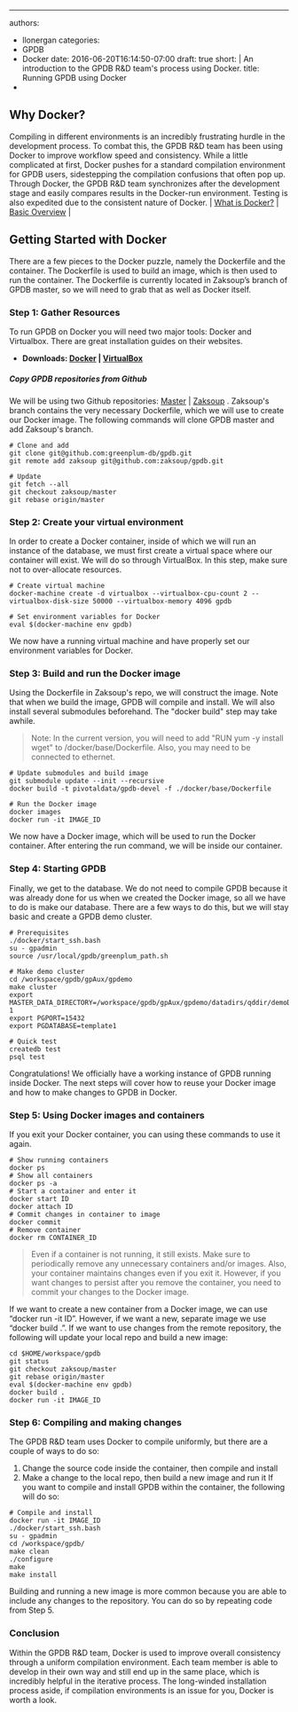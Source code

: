 ---
authors:
- llonergan 
categories:
- GPDB
- Docker
date: 2016-06-20T16:14:50-07:00
draft: true
short: |
	An introduction to the GPDB R&D team's process using Docker.
title: Running GPDB using Docker
-
## Why Docker?
Compiling in different environments is an incredibly frustrating hurdle in the development process. To combat this, the GPDB R&D team has been using Docker to improve workflow speed and consistency. While a little complicated at first, Docker pushes for a standard compilation environment for GPDB users, sidestepping the compilation confusions that often pop up. Through Docker, the GPDB R&D team synchronizes after the development stage and easily compares results in the Docker-run environment. Testing is also expedited due to the consistent nature of Docker. | [What is Docker?](https://www.docker.com/what-docker) | [Basic Overview](http://www.troubleshooters.com/linux/docker/docker_newbie.htm) |

## Getting Started with Docker
There are a few pieces to the Docker puzzle, namely the Dockerfile and the container. The Dockerfile is used to build an image, which is then used to run the container. The Dockerfile is currently located in Zaksoup’s branch of GPDB master, so we will need to grab that as well as Docker itself. 

### Step 1: Gather Resources
To run GPDB on Docker you will need two major tools: Docker and Virtualbox. There are great installation guides on their websites.
* **Downloads: [Docker](https://docs.docker.com/mac/) |
[VirtualBox](https://www.virtualbox.org/wiki/Downloads)**

##### Copy GPDB repositories from Github
We will be using two Github repositories: [Master](https://github.com/greenplum-db/gpdb) | [Zaksoup](https://github.com/zaksoup/gpdb) . Zaksoup's branch contains the very necessary Dockerfile, which we will use to create our Docker image. The following commands will clone GPDB master and add Zaksoup's branch. 
```
# Clone and add
git clone git@github.com:greenplum-db/gpdb.git
git remote add zaksoup git@github.com:zaksoup/gpdb.git

# Update
git fetch --all
git checkout zaksoup/master
git rebase origin/master
```

### Step 2: Create your virtual environment
In order to create a Docker container, inside of which we will run an instance of the database, we must first create a virtual space where our container will exist. We will do so through VirtualBox. In this step, make sure not to over-allocate resources.
```
# Create virtual machine
docker-machine create -d virtualbox --virtualbox-cpu-count 2 --virtualbox-disk-size 50000 --virtualbox-memory 4096 gpdb

# Set environment variables for Docker
eval $(docker-machine env gpdb)
```
We now have a running virtual machine and have properly set our environment variables for Docker.

### Step 3: Build and run the Docker image
Using the Dockerfile in Zaksoup's repo, we will construct the image. Note that when we build the image, GPDB will compile and install. We will also install several submodules beforehand. The "docker build" step may take awhile.
> Note: In the current version, you will need to add "RUN yum -y install wget" to /docker/base/Dockerfile. Also, you may need to be connected to ethernet.
```
# Update submodules and build image
git submodule update --init --recursive
docker build -t pivotaldata/gpdb-devel -f ./docker/base/Dockerfile

# Run the Docker image
docker images
docker run -it IMAGE_ID
```
We now have a Docker image, which will be used to run the Docker container. After entering the run command, we will be inside our container.

### Step 4: Starting GPDB
Finally, we get to the database. We do not need to compile GPDB because it was already done for us when we created the Docker image, so all we have to do is make our database. There are a few ways to do this, but we will stay basic and create a GPDB demo cluster. 
```
# Prerequisites
./docker/start_ssh.bash
su - gpadmin 
source /usr/local/gpdb/greenplum_path.sh

# Make demo cluster
cd /workspace/gpdb/gpAux/gpdemo
make cluster 
export MASTER_DATA_DIRECTORY=/workspace/gpdb/gpAux/gpdemo/datadirs/qddir/demoDataDir-1
export PGPORT=15432
export PGDATABASE=template1

# Quick test
createdb test 
psql test
```
Congratulations! We officially have a working instance of GPDB running inside Docker. The next steps will cover how to reuse your Docker image and how to make changes to GPDB in Docker.

### Step 5: Using Docker images and containers
If you exit your Docker container, you can using these commands to use it again.
```
# Show running containers
docker ps
# Show all containers
docker ps -a
# Start a container and enter it
docker start ID
docker attach ID
# Commit changes in container to image
docker commit
# Remove container
docker rm CONTAINER_ID
```
> Even if a container is not running, it still exists. Make sure to periodically remove any unnecessary containers and/or images. Also, your container maintains changes even if you exit it. However, if you want changes to persist after you remove the container, you need to commit your changes to the Docker image. 

If we want to create a new container from a Docker image, we can use “docker run -it ID”. However, if we want a new, separate image we use “docker build .”. If we want to use changes from the remote repository, the following will update your local repo and build a new image: 
```
cd $HOME/workspace/gpdb
git status
git checkout zaksoup/master
git rebase origin/master
eval $(docker-machine env gpdb)
docker build .
docker run -it IMAGE_ID
```

### Step 6: Compiling and making changes
The GPDB R&D team uses Docker to compile uniformly, but there are a couple of ways to do so: 
1. Change the source code inside the container, then compile and install
2. Make a change to the local repo, then build a new image and run it
If you want to compile and install GPDB within the container, the following will do so:
```
# Compile and install
docker run -it IMAGE_ID
./docker/start_ssh.bash
su - gpadmin
cd /workspace/gpdb/
make clean
./configure
make
make install
```
Building and running a new image is more common because you are able to include any changes to the repository. You can do so by repeating code from Step 5. 

### Conclusion
Within the GPDB R&D team, Docker is used to improve overall consistency through a uniform compilation environment. Each team member is able to develop in their own way and still end up in the same place, which is incredibly helpful in the iterative process. The long-winded installation process aside, if compilation environments is an issue for you, Docker is worth a look.

